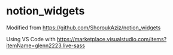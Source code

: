 # notion_widgets
Modified from https://github.com/ShoroukAziz/notion_widgets


Using VS Code with https://marketplace.visualstudio.com/items?itemName=glenn2223.live-sass 
